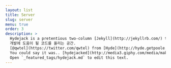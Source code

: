 ```yaml
---
layout: list
title: Server
slug: server
menu: true
order: 3
description: >
  Hydejack is a pretentious two-column [Jekyll](http://jekyllrb.com/) theme, stolen by
  개발에 도움이 될 코드를 올리는 공간.
  [@qwtel](https://twitter.com/qwtel) from [Hyde](http://hyde.getpoole.com).
  You could say it was.. [hydejacked](http://media3.giphy.com/media/makedRIckZBW8/giphy.gif).
  Open `_featured_tags/hydejack.md` to edit this text.
---
```

